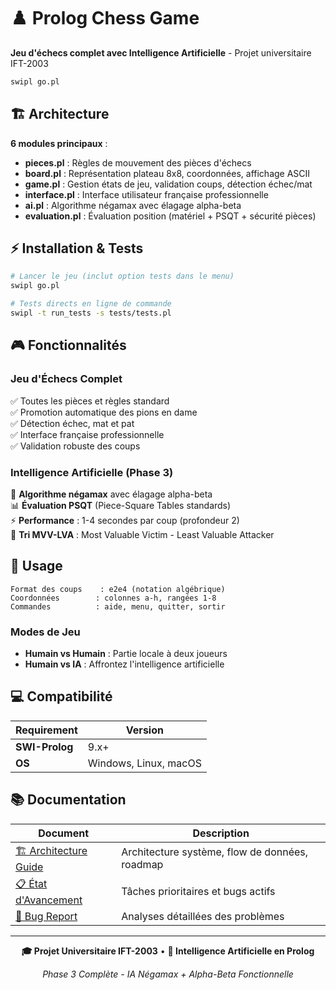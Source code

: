 # ♟️ Prolog Chess Game

**Jeu d'échecs complet avec Intelligence Artificielle** - Projet universitaire IFT-2003

```bash
swipl go.pl
```

## 🏗️ Architecture

**6 modules principaux** :
- **pieces.pl** : Règles de mouvement des pièces d'échecs
- **board.pl** : Représentation plateau 8x8, coordonnées, affichage ASCII
- **game.pl** : Gestion états de jeu, validation coups, détection échec/mat
- **interface.pl** : Interface utilisateur française professionnelle
- **ai.pl** : Algorithme négamax avec élagage alpha-beta
- **evaluation.pl** : Évaluation position (matériel + PSQT + sécurité pièces)

## ⚡ Installation & Tests

```bash
# Lancer le jeu (inclut option tests dans le menu)
swipl go.pl

# Tests directs en ligne de commande
swipl -t run_tests -s tests/tests.pl
```

## 🎮 Fonctionnalités

### Jeu d'Échecs Complet
✅ Toutes les pièces et règles standard  
✅ Promotion automatique des pions en dame  
✅ Détection échec, mat et pat  
✅ Interface française professionnelle  
✅ Validation robuste des coups  

### Intelligence Artificielle (Phase 3)
🧠 **Algorithme négamax** avec élagage alpha-beta  
📊 **Évaluation PSQT** (Piece-Square Tables standards)  
⚡ **Performance** : 1-4 secondes par coup (profondeur 2)  
🎯 **Tri MVV-LVA** : Most Valuable Victim - Least Valuable Attacker

## 🎯 Usage

```
Format des coups    : e2e4 (notation algébrique)
Coordonnées        : colonnes a-h, rangées 1-8
Commandes          : aide, menu, quitter, sortir
```

### Modes de Jeu
- **Humain vs Humain** : Partie locale à deux joueurs
- **Humain vs IA** : Affrontez l'intelligence artificielle

## 💻 Compatibilité

| Requirement | Version |
|-------------|---------|
| **SWI-Prolog** | 9.x+ |
| **OS** | Windows, Linux, macOS |

## 📚 Documentation

| Document | Description |
|----------|-------------|
| [🏗️ Architecture Guide](docs/ARCHITECTURE_GUIDE_DEVELOPERS.md) | Architecture système, flow de données, roadmap |
| [📋 État d'Avancement](docs/TASKS.md) | Tâches prioritaires et bugs actifs |
| [🐛 Bug Report](docs/BUG_REPORT_ENTERPRISE.md) | Analyses détaillées des problèmes |

---
<div align="center">

**🎓 Projet Universitaire IFT-2003** • **🤖 Intelligence Artificielle en Prolog**

*Phase 3 Complète - IA Négamax + Alpha-Beta Fonctionnelle*

</div>